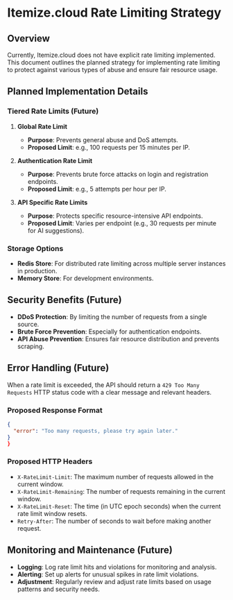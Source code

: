 # Itemize.cloud Rate Limiting Strategy

## Overview

Currently, Itemize.cloud does not have explicit rate limiting implemented. This document outlines the planned strategy for implementing rate limiting to protect against various types of abuse and ensure fair resource usage.

## Planned Implementation Details

### Tiered Rate Limits (Future)

1.  **Global Rate Limit**
    - **Purpose**: Prevents general abuse and DoS attempts.
    - **Proposed Limit**: e.g., 100 requests per 15 minutes per IP.

2.  **Authentication Rate Limit**
    - **Purpose**: Prevents brute force attacks on login and registration endpoints.
    - **Proposed Limit**: e.g., 5 attempts per hour per IP.

3.  **API Specific Rate Limits**
    - **Purpose**: Protects specific resource-intensive API endpoints.
    - **Proposed Limit**: Varies per endpoint (e.g., 30 requests per minute for AI suggestions).

### Storage Options

- **Redis Store**: For distributed rate limiting across multiple server instances in production.
- **Memory Store**: For development environments.

## Security Benefits (Future)

- **DDoS Protection**: By limiting the number of requests from a single source.
- **Brute Force Prevention**: Especially for authentication endpoints.
- **API Abuse Prevention**: Ensures fair resource distribution and prevents scraping.

## Error Handling (Future)

When a rate limit is exceeded, the API should return a `429 Too Many Requests` HTTP status code with a clear message and relevant headers.

### Proposed Response Format

```json
{
  "error": "Too many requests, please try again later."
}
}
```

### Proposed HTTP Headers

- `X-RateLimit-Limit`: The maximum number of requests allowed in the current window.
- `X-RateLimit-Remaining`: The number of requests remaining in the current window.
- `X-RateLimit-Reset`: The time (in UTC epoch seconds) when the current rate limit window resets.
- `Retry-After`: The number of seconds to wait before making another request.

## Monitoring and Maintenance (Future)

- **Logging**: Log rate limit hits and violations for monitoring and analysis.
- **Alerting**: Set up alerts for unusual spikes in rate limit violations.
- **Adjustment**: Regularly review and adjust rate limits based on usage patterns and security needs.
